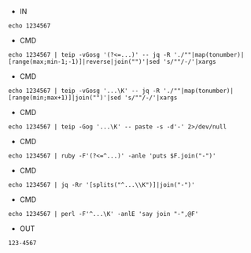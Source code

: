 - IN

```
echo 1234567
```

- CMD

```
echo 1234567 | teip -vGosg '(?<=...)' -- jq -R './""|map(tonumber)|[range(max;min-1;-1)]|reverse|join("")'|sed 's/""/-/'|xargs
```

- CMD

```
echo 1234567 | teip -vGosg '...\K' -- jq -R './""|map(tonumber)|[range(min;max+1)]|join("")'|sed 's/""/-/'|xargs
```


- CMD

```
echo 1234567 | teip -Gog '...\K' -- paste -s -d'-' 2>/dev/null
```

- CMD

```
echo 1234567 | ruby -F'(?<=^...)' -anle 'puts $F.join("-")'
```


- CMD

```
echo 1234567 | jq -Rr '[splits("^...\\K")]|join("-")'
```


- CMD

```
echo 1234567 | perl -F'^...\K' -anlE 'say join "-",@F'
```

- OUT

```
123-4567
```
